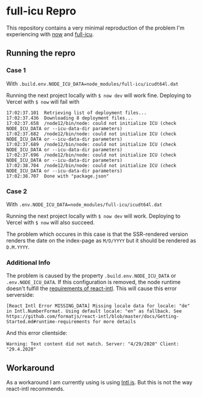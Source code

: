 # full-icu Repro

This repository contains a very minimal reproduction of the problem I'm experiencing with [now](https://github.com/zeit/now) and [full-icu](https://github.com/unicode-org/full-icu-npm).

## Running the repro

### Case 1

With `.build.env.NODE_ICU_DATA=node_modules/full-icu/icudt64l.dat`

Running the next project locally with `$ now dev` will work fine.
Deploying to Vercel with `$ now` will fail with

```
17:02:37.101  Retrieving list of deployment files...
17:02:37.436  Downloading 8 deployment files...
17:02:37.658  /node12/bin/node: could not initialize ICU (check NODE_ICU_DATA or --icu-data-dir parameters)
17:02:37.682  /node12/bin/node: could not initialize ICU (check NODE_ICU_DATA or --icu-data-dir parameters)
17:02:37.689  /node12/bin/node: could not initialize ICU (check NODE_ICU_DATA or --icu-data-dir parameters)
17:02:37.696  /node12/bin/node: could not initialize ICU (check NODE_ICU_DATA or --icu-data-dir parameters)
17:02:38.704  /node12/bin/node: could not initialize ICU (check NODE_ICU_DATA or --icu-data-dir parameters)
17:02:38.707  Done with "package.json"
```

### Case 2

With `.env.NODE_ICU_DATA=node_modules/full-icu/icudt64l.dat`

Running the next project locally with `$ now dev` will work.
Deploying to Vercel with `$ now` will also succeed.

The problem which occures in this case is that the SSR-rendered version
renders the date on the index-page as `M/D/YYYY` but it should be rendered as `D.M.YYYY`.

### Additional Info

The problem is caused by the property `.build.env.NODE_ICU_DATA` or `.env.NODE_ICU_DATA`. If this configuration is removed,
the node runtime doesn't fulfill the [requirements of react-intl](https://formatjs.io/docs/runtime-requirements#nodejs).
This will cause this error serverside:

```
[React Intl Error MISSING_DATA] Missing locale data for locale: "de" in Intl.NumberFormat. Using default locale: "en" as fallback. See https://github.com/formatjs/react-intl/blob/master/docs/Getting-Started.md#runtime-requirements for more details
```

And this error clientside:

```
Warning: Text content did not match. Server: "4/29/2020" Client: "29.4.2020"
```

## Workaround

As a workaround I am currently using is using [Intl.js](https://github.com/andyearnshaw/Intl.js#intljs-and-node).
But this is not the way react-intl recommends.
